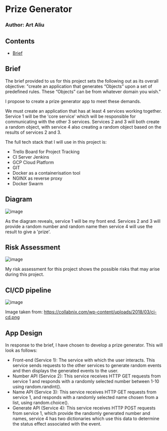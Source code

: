 # Prize Generator

### Author: Art Aliu

## Contents

* [Brief](#Brief)

## Brief

The brief provided to us for this project sets the following out as its overall objective: "create an application that generates “Objects” upon a set of predefined rules. These “Objects” can be from whatever domain you wish."

I propose to create a prize generator app to meet these demands.

We must create an application that has at least 4 services working together.
Service 1 will be the 'core service' which will be responsible for communicating with the other 3 services. Services 2 and 3 will both create a random object, with service 4 also creating a random object based on the results of services 2 and 3.

The full tech stack that I will use in this project is:
- Trello Board for Project Tracking
- CI Server Jenkins
- GCP Cloud Platform
- GIT
- Docker as a containerisation tool
- NGINX as reverse proxy
- Docker Swarm

## Diagram

![image](https://user-images.githubusercontent.com/101266740/165785671-90d80c51-96d1-4b2f-9c1b-c4828dfecae6.png)

As the diagram reveals, service 1 will be my front end. Services 2 and 3 will provide a random number and random name then service 4 will use the result to give a 'prize'.

## Risk Assessment

![image](https://user-images.githubusercontent.com/101266740/165773451-8dba464d-e708-414d-92f8-8f125266b831.png)

My risk assessment for this project shows the possible risks that may arise during this project.

## CI/CD pipeline 

![image](https://user-images.githubusercontent.com/101266740/165782428-cdfc021f-4c7f-4800-86b6-b59873daae2d.png)

Image taken from: https://collabnix.com/wp-content/uploads/2018/03/ci-cd.png

## App Design

In response to the brief, I have chosen to develop a prize generator. This will look as follows:

- Front-end (Service 1): The service with which the user interacts. This service sends requests to the other services to generate random events and then displays the generated events to the user.
- Number API (Service 2): This service receives HTTP GET requests from service 1 and responds with a randomly selected number between 1-10 using random.randint().
- Name API (Service 3): This service receives HTTP GET requests from service 1, and responds with a randomly selected name chosen from a list, using random.choice().
- Generate API (Service 4): This service receives HTTP POST requests from service 1, which provide the randomly generated number and names, service 4 has two dictionaries which use this data to determine the status effect associated with the event.

